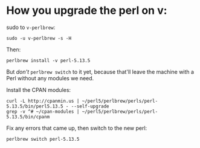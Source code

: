 # How you upgrade the perl on v:

sudo to `v-perlbrew`:

    sudo -u v-perlbrew -s -H
    
Then:

    perlbrew install -v perl-5.13.5
    
But *don't* `perlbrew switch` to it yet, because that'll leave the
machine with a Perl without any modules we need.

Install the CPAN modules:
    
    curl -L http://cpanmin.us | ~/perl5/perlbrew/perls/perl-5.13.5/bin/perl5.13.5 - --self-upgrade
    grep -v ^# ~/cpan-modules | ~/perl5/perlbrew/perls/perl-5.13.5/bin/cpanm 
    
Fix any errors that came up, then switch to the new perl:

    perlbrew switch perl-5.13.5
